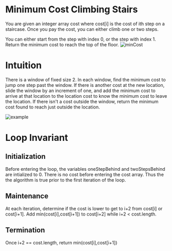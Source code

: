 # Minimum Cost Climbing Stairs

You are given an integer array cost where cost[i] is the cost of ith step on a staircase. Once you pay the cost, you can either climb one or two steps.

You can either start from the step with index 0, or the step with index 1. Return the minimum cost to reach the top of the floor.
![minCost](https://github.com/radixon/UnitTest/assets/59415488/a6031955-fb5f-4a2e-98fc-02e9222eb5ec)

# Intuition

There is a window of fixed size 2.  In each window, find the minimum cost to jump one step past the window.  If there is another cost at the new location, slide the window by an increment of one, and add the minimum cost to arrive at that location to the location cost to know the minimum cost to leave the location.  If there isn't a cost outside the window, return the minimum cost found to reach just outside the location.

![example](https://github.com/radixon/UnitTest/assets/59415488/f65cc9a2-bc70-4820-84b1-57c04cc7ae8b)

# Loop Invariant

## Initialization

Before entering the loop, the variables oneStepBehind and twoStepsBehind are intialized to 0.  There is no cost before entering the cost array.  Thus the the algorithm is true prior to the first iteration of the loop.

## Maintenance

At each iteration, determine if the cost is lower to get to i+2 from cost[i] or cost[i+1].  Add min(cost[i],cost[i+1]) to cost[i+2] while i+2 < cost.length.

## Termination

Once i+2 == cost.length, return min(cost[i],cost[i+1])
